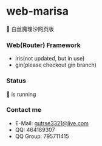 # web-marisa
🍄 白丝魔理沙网页版

### Web(Router) Framework
- iris(not updated, but in use)
- gin(please checkout gin branch)

### Status
🔋 is running

### Contact me
- E-Mail: gutrse3321@live.com
- QQ: 464189307
- QQ Group: 795711415
